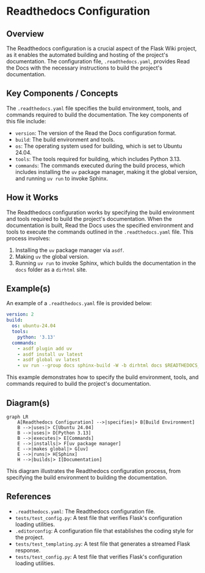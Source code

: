 # Readthedocs Configuration
## Overview
The Readthedocs configuration is a crucial aspect of the Flask Wiki project, as it enables the automated building and hosting of the project's documentation. The configuration file, `.readthedocs.yaml`, provides Read the Docs with the necessary instructions to build the project's documentation.

## Key Components / Concepts
The `.readthedocs.yaml` file specifies the build environment, tools, and commands required to build the documentation. The key components of this file include:
* `version`: The version of the Read the Docs configuration format.
* `build`: The build environment and tools.
* `os`: The operating system used for building, which is set to Ubuntu 24.04.
* `tools`: The tools required for building, which includes Python 3.13.
* `commands`: The commands executed during the build process, which includes installing the `uv` package manager, making it the global version, and running `uv run` to invoke Sphinx.

## How it Works
The Readthedocs configuration works by specifying the build environment and tools required to build the project's documentation. When the documentation is built, Read the Docs uses the specified environment and tools to execute the commands outlined in the `.readthedocs.yaml` file. This process involves:
1. Installing the `uv` package manager via `asdf`.
2. Making `uv` the global version.
3. Running `uv run` to invoke Sphinx, which builds the documentation in the `docs` folder as a `dirhtml` site.

## Example(s)
An example of a `.readthedocs.yaml` file is provided below:
```yml
version: 2
build:
  os: ubuntu-24.04
  tools:
    python: '3.13'
  commands:
    - asdf plugin add uv
    - asdf install uv latest
    - asdf global uv latest
    - uv run --group docs sphinx-build -W -b dirhtml docs $READTHEDOCS_OUTPUT/html
```
This example demonstrates how to specify the build environment, tools, and commands required to build the project's documentation.

## Diagram(s)
```mermaid
graph LR
    A[Readthedocs Configuration] -->|specifies|> B[Build Environment]
    B -->|uses|> C[Ubuntu 24.04]
    B -->|uses|> D[Python 3.13]
    B -->|executes|> E[Commands]
    E -->|installs|> F[uv package manager]
    E -->|makes global|> G[uv]
    E -->|runs|> H[Sphinx]
    H -->|builds|> I[Documentation]
```
This diagram illustrates the Readthedocs configuration process, from specifying the build environment to building the documentation.

## References
* `.readthedocs.yaml`: The Readthedocs configuration file.
* `tests/test_config.py`: A test file that verifies Flask's configuration loading utilities.
* `.editorconfig`: A configuration file that establishes the coding style for the project.
* `tests/test_templating.py`: A test file that generates a streamed Flask response.
* `tests/test_config.py`: A test file that verifies Flask's configuration loading utilities.
